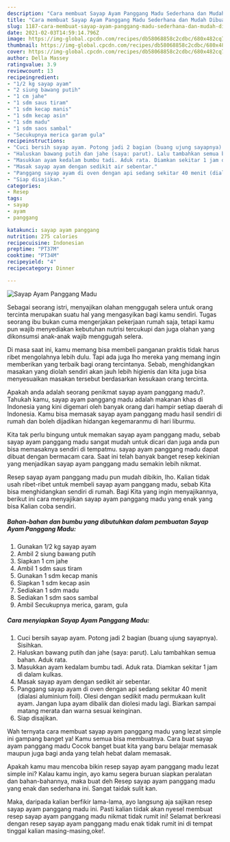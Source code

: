 ```yaml
---
description: "Cara membuat Sayap Ayam Panggang Madu Sederhana dan Mudah Dibuat"
title: "Cara membuat Sayap Ayam Panggang Madu Sederhana dan Mudah Dibuat"
slug: 1187-cara-membuat-sayap-ayam-panggang-madu-sederhana-dan-mudah-dibuat
date: 2021-02-03T14:59:14.796Z
image: https://img-global.cpcdn.com/recipes/db58068858c2cdbc/680x482cq70/sayap-ayam-panggang-madu-foto-resep-utama.jpg
thumbnail: https://img-global.cpcdn.com/recipes/db58068858c2cdbc/680x482cq70/sayap-ayam-panggang-madu-foto-resep-utama.jpg
cover: https://img-global.cpcdn.com/recipes/db58068858c2cdbc/680x482cq70/sayap-ayam-panggang-madu-foto-resep-utama.jpg
author: Della Massey
ratingvalue: 3.9
reviewcount: 13
recipeingredient:
- "1/2 kg sayap ayam"
- "2 siung bawang putih"
- "1 cm jahe"
- "1 sdm saus tiram"
- "1 sdm kecap manis"
- "1 sdm kecap asin"
- "1 sdm madu"
- "1 sdm saos sambal"
- "Secukupnya merica garam gula"
recipeinstructions:
- "Cuci bersih sayap ayam. Potong jadi 2 bagian (buang ujung sayapnya). Sisihkan."
- "Haluskan bawang putih dan jahe (saya: parut). Lalu tambahkan semua bahan. Aduk rata."
- "Masukkan ayam kedalam bumbu tadi. Aduk rata. Diamkan sekitar 1 jam di dalam kulkas."
- "Masak sayap ayam dengan sedikit air sebentar."
- "Panggang sayap ayam di oven dengan api sedang sekitar 40 menit (dialasi aluminium foil). Olesi dengan sedikit madu permukaan kulit ayam. Jangan lupa ayam dibalik dan diolesi madu lagi. Biarkan sampai matang merata dan warna sesuai keinginan."
- "Siap disajikan."
categories:
- Resep
tags:
- sayap
- ayam
- panggang

katakunci: sayap ayam panggang 
nutrition: 275 calories
recipecuisine: Indonesian
preptime: "PT37M"
cooktime: "PT34M"
recipeyield: "4"
recipecategory: Dinner

---
```



![Sayap Ayam Panggang Madu](https://img-global.cpcdn.com/recipes/db58068858c2cdbc/680x482cq70/sayap-ayam-panggang-madu-foto-resep-utama.jpg)

Sebagai seorang istri, menyajikan olahan menggugah selera untuk orang tercinta merupakan suatu hal yang mengasyikan bagi kamu sendiri. Tugas seorang ibu bukan cuma mengerjakan pekerjaan rumah saja, tetapi kamu pun wajib menyediakan kebutuhan nutrisi tercukupi dan juga olahan yang dikonsumsi anak-anak wajib menggugah selera.

Di masa  saat ini, kamu memang bisa membeli panganan praktis tidak harus ribet mengolahnya lebih dulu. Tapi ada juga lho mereka yang memang ingin memberikan yang terbaik bagi orang tercintanya. Sebab, menghidangkan masakan yang diolah sendiri akan jauh lebih higienis dan kita juga bisa menyesuaikan masakan tersebut berdasarkan kesukaan orang tercinta. 



Apakah anda adalah seorang penikmat sayap ayam panggang madu?. Tahukah kamu, sayap ayam panggang madu adalah makanan khas di Indonesia yang kini digemari oleh banyak orang dari hampir setiap daerah di Indonesia. Kamu bisa memasak sayap ayam panggang madu hasil sendiri di rumah dan boleh dijadikan hidangan kegemaranmu di hari liburmu.

Kita tak perlu bingung untuk memakan sayap ayam panggang madu, sebab sayap ayam panggang madu sangat mudah untuk dicari dan juga anda pun bisa memasaknya sendiri di tempatmu. sayap ayam panggang madu dapat dibuat dengan bermacam cara. Saat ini telah banyak banget resep kekinian yang menjadikan sayap ayam panggang madu semakin lebih nikmat.

Resep sayap ayam panggang madu pun mudah dibikin, lho. Kalian tidak usah ribet-ribet untuk membeli sayap ayam panggang madu, sebab Kita bisa menghidangkan sendiri di rumah. Bagi Kita yang ingin menyajikannya, berikut ini cara menyajikan sayap ayam panggang madu yang enak yang bisa Kalian coba sendiri.

<!--inarticleads1-->

##### Bahan-bahan dan bumbu yang dibutuhkan dalam pembuatan Sayap Ayam Panggang Madu:

1. Gunakan 1/2 kg sayap ayam
1. Ambil 2 siung bawang putih
1. Siapkan 1 cm jahe
1. Ambil 1 sdm saus tiram
1. Gunakan 1 sdm kecap manis
1. Siapkan 1 sdm kecap asin
1. Sediakan 1 sdm madu
1. Sediakan 1 sdm saos sambal
1. Ambil Secukupnya merica, garam, gula




<!--inarticleads2-->

##### Cara menyiapkan Sayap Ayam Panggang Madu:

1. Cuci bersih sayap ayam. Potong jadi 2 bagian (buang ujung sayapnya). Sisihkan.
1. Haluskan bawang putih dan jahe (saya: parut). Lalu tambahkan semua bahan. Aduk rata.
1. Masukkan ayam kedalam bumbu tadi. Aduk rata. Diamkan sekitar 1 jam di dalam kulkas.
1. Masak sayap ayam dengan sedikit air sebentar.
1. Panggang sayap ayam di oven dengan api sedang sekitar 40 menit (dialasi aluminium foil). Olesi dengan sedikit madu permukaan kulit ayam. Jangan lupa ayam dibalik dan diolesi madu lagi. Biarkan sampai matang merata dan warna sesuai keinginan.
1. Siap disajikan.




Wah ternyata cara membuat sayap ayam panggang madu yang lezat simple ini gampang banget ya! Kamu semua bisa membuatnya. Cara buat sayap ayam panggang madu Cocok banget buat kita yang baru belajar memasak maupun juga bagi anda yang telah hebat dalam memasak.

Apakah kamu mau mencoba bikin resep sayap ayam panggang madu lezat simple ini? Kalau kamu ingin, ayo kamu segera buruan siapkan peralatan dan bahan-bahannya, maka buat deh Resep sayap ayam panggang madu yang enak dan sederhana ini. Sangat taidak sulit kan. 

Maka, daripada kalian berfikir lama-lama, ayo langsung aja sajikan resep sayap ayam panggang madu ini. Pasti kalian tiidak akan nyesel membuat resep sayap ayam panggang madu nikmat tidak rumit ini! Selamat berkreasi dengan resep sayap ayam panggang madu enak tidak rumit ini di tempat tinggal kalian masing-masing,oke!.

